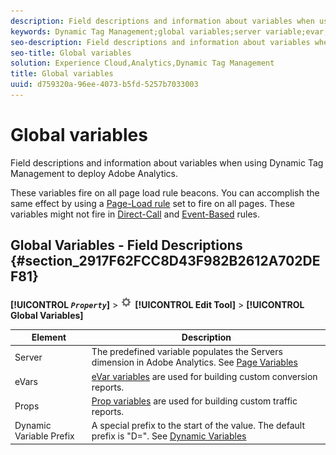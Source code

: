 ```yaml
---
description: Field descriptions and information about variables when using Dynamic Tag Management to deploy Adobe Analytics.
keywords: Dynamic Tag Management;global variables;server variable;evar;props;dynamic variable prefix;dynamic variable
seo-description: Field descriptions and information about variables when using Dynamic Tag Management to deploy Adobe Analytics.
seo-title: Global variables
solution: Experience Cloud,Analytics,Dynamic Tag Management
title: Global variables
uuid: d759320a-96ee-4073-b5fd-5257b7033003
---
```


# Global variables

Field descriptions and information about variables when using Dynamic Tag Management to deploy Adobe Analytics.

These variables fire on all page load rule beacons. You can accomplish the same effect by using a [Page-Load rule](../../../implement/c-implement-with-dtm/c-rules/t-rules-page-conditions.md#task_69B41CB230EE4530A755D91233F73706) set to fire on all pages. These variables might not fire in [Direct-Call](../../../implement/c-implement-with-dtm/c-rules/t-rules-direct-conditions.md#task_85EB8F01775A402BA53B8298F0AADA09) and [Event-Based](../../../implement/c-implement-with-dtm/c-rules/t-rules-event-conditions.md#task_A122DE72110F4579A91F9D96D92D39FC) rules.

## Global Variables - Field Descriptions {#section_2917F62FCC8D43F982B2612A702DEF81}

**[!UICONTROL  *`Property`*]** > ![](assets/settings_gear.png) **[!UICONTROL Edit Tool]** > **[!UICONTROL Global Variables]** 

| Element | Description |
|--- |--- |
|Server|The predefined variable populates the  Servers dimension in Adobe Analytics. See [Page Variables](/help/implement/js-implementation/c-variables/page-variables.md)|
|eVars|[eVar variables](/help/implement/js-implementation/c-variables/page-variables.md) are used for building custom conversion reports.|
|Props|[Prop variables](/help/implement/js-implementation/c-variables/page-variables.md) are used for building custom traffic reports.|
|Dynamic Variable Prefix|A special prefix to the start of the value. The default prefix is "D=". See [Dynamic Variables](/help/implement/js-implementation/c-variables/dynvars-overview.md)|
